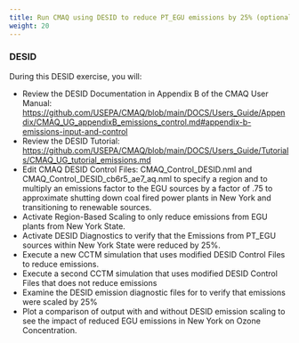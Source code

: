 ```yaml
---
title: Run CMAQ using DESID to reduce PT_EGU emissions by 25% (optional)
weight: 20
--- 
```


### DESID


During this DESID exercise, you will:

* Review the DESID Documentation in Appendix B of the CMAQ User Manual: https://github.com/USEPA/CMAQ/blob/main/DOCS/Users_Guide/Appendix/CMAQ_UG_appendixB_emissions_control.md#appendix-b-emissions-input-and-control
* Review the DESID Tutorial: https://github.com/USEPA/CMAQ/blob/main/DOCS/Users_Guide/Tutorials/CMAQ_UG_tutorial_emissions.md
* Edit CMAQ DESID Control Files: CMAQ_Control_DESID.nml and CMAQ_Control_DESID_cb6r5_ae7_aq.nml to specify a region and to multiply an emissions factor to the EGU sources by a factor of .75 to approximate shutting down coal fired power plants in New York and transitioning to renewable sources.
* Activate Region-Based Scaling to only reduce emissions from EGU plants from New York State.
* Activate DESID Diagnostics to verify that the Emissions from PT_EGU sources within New York State were reduced by 25%.
* Execute a new CCTM simulation that uses modified DESID Control Files to reduce emissions.
* Execute a second CCTM simulation that uses modified DESID Control Files that does not reduce emissions
* Examine the DESID emission diagnostic files for to verify that emissions were scaled by 25%
* Plot a comparison of output with and without DESID emission scaling to see the impact of reduced EGU emissions in New York on Ozone Concentration.
